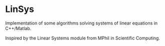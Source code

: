LinSys
======
Implementation of some algorithms solving systems of linear equations in C++/Matlab.

Inspired by the Linear Systems module from MPhil in Scientific Computing.
